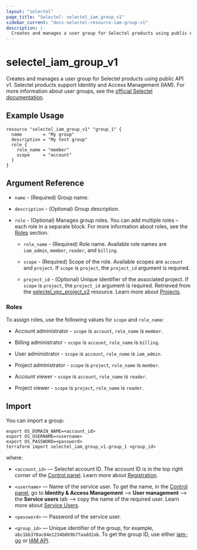 ```yaml
---
layout: "selectel"
page_title: "Selectel: selectel_iam_group_v1"
sidebar_current: "docs-selectel-resource-iam-group-v1"
description: |-
  Creates and manages a user group for Selectel products using public API v1.
---
```


# selectel\_iam\_group\_v1

Creates and manages a user group for Selectel products using public API v1.
Selectel products support Identity and Access Management (IAM).
For more information about user groups, see the [official Selectel documentation](https://docs.selectel.ru/en/control-panel-actions/users-and-roles/groups/).

## Example Usage

```hcl
resource "selectel_iam_group_v1" "group_1" {
  name        = "My group"
  description = "My test group"
  role {
    role_name = "member"
    scope     = "account"
  }
}
```

## Argument Reference

* `name` - (Required) Group name.

* `description` - (Optional) Group description.

* `role` - (Optional) Manages group roles. You can add multiple roles – each role in a separate block. For more information about roles, see the [Roles](#roles) section.

    * `role_name` - (Required) Role name. Available role names are `iam_admin`, `member`, `reader`, and `billing`.

    * `scope` - (Required) Scope of the role. Available scopes are `account` and `project`. If `scope` is `project`, the `project_id` argument is required.

    * `project_id` - (Optional) Unique identifier of the associated project. If `scope` is `project`, the `project_id` argument is required. Retrieved from the [selectel_vpc_project_v2](https://registry.terraform.io/providers/selectel/selectel/latest/docs/resources/vpc_project_v2) resource. Learn more about [Projects](https://docs.selectel.ru/en/control-panel-actions/projects/about-projects/).

### Roles

To assign roles, use the following values for `scope` and `role_name`:

* Account administrator - `scope` is `account`, `role_name` is `member`.

* Billing administrator - `scope` is `account`, `role_name` is `billing`.

* User administrator - `scope` is `account`, `role_name` is `iam_admin`.

* Project administrator - `scope` is `project`, `role_name` is `member`.

* Account viewer - `scope` is `account`, `role_name` is `reader`.

* Project viewer - `scope` is `project`, `role_name` is `reader`.

## Import

You can import a group:

```shell
export OS_DOMAIN_NAME=<account_id>
export OS_USERNAME=<username>
export OS_PASSWORD=<password>
terraform import selectel_iam_group_v1.group_1 <group_id>
```

where:

* `<account_id>` — Selectel account ID. The account ID is in the top right corner of the [Control panel](https://my.selectel.ru/). Learn more about [Registration](https://docs.selectel.ru/en/control-panel-actions/account/registration/).

* `<username>` — Name of the service user. To get the name, in the [Control panel](https://my.selectel.ru/iam/users_management/users?type=service), go to **Identity & Access Management** ⟶ **User management** ⟶ the **Service users** tab ⟶ copy the name of the required user. Learn more about [Service Users](https://docs.selectel.ru/en/control-panel-actions/users-and-roles/user-types-and-roles/).

* `<password>` — Password of the service user.

* `<group_id>` — Unique identifier of the group, for example, `abc1bb378ac84e1234b869b77aadd2ab`. To get the group ID, use either [iam-go](https://github.com/selectel/iam-go) or [IAM API](https://developers.selectel.ru/docs/control-panel/iam/).
